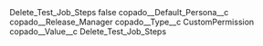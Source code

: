 <?xml version="1.0" encoding="UTF-8"?>
<CustomMetadata xmlns="http://soap.sforce.com/2006/04/metadata" xmlns:xsi="http://www.w3.org/2001/XMLSchema-instance" xmlns:xsd="http://www.w3.org/2001/XMLSchema">
    <label>Delete_Test_Job_Steps</label>
    <protected>false</protected>
    <values>
        <field>copado__Default_Persona__c</field>
        <value xsi:type="xsd:string">copado__Release_Manager</value>
    </values>
    <values>
        <field>copado__Type__c</field>
        <value xsi:type="xsd:string">CustomPermission</value>
    </values>
    <values>
        <field>copado__Value__c</field>
        <value xsi:type="xsd:string">Delete_Test_Job_Steps</value>
    </values>
</CustomMetadata>
